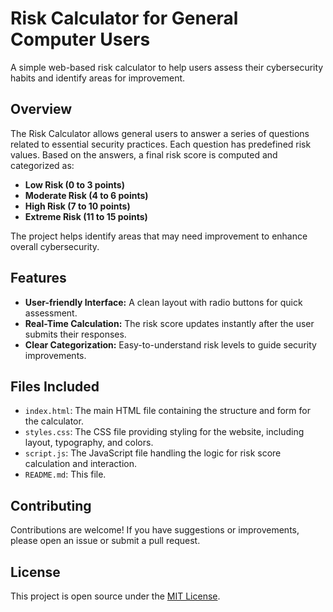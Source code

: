 # Risk Calculator for General Computer Users

A simple web-based risk calculator to help users assess their cybersecurity habits and identify areas for improvement.

## Overview

The Risk Calculator allows general users to answer a series of questions related to essential security practices. Each question has predefined risk values. Based on the answers, a final risk score is computed and categorized as:

- **Low Risk (0 to 3 points)**
- **Moderate Risk (4 to 6 points)**
- **High Risk (7 to 10 points)**
- **Extreme Risk (11 to 15 points)**

 
The project helps identify areas that may need improvement to enhance overall cybersecurity.

## Features

- **User-friendly Interface:** A clean layout with radio buttons for quick assessment.
- **Real-Time Calculation:** The risk score updates instantly after the user submits their responses.
- **Clear Categorization:** Easy-to-understand risk levels to guide security improvements.

## Files Included

- `index.html`: The main HTML file containing the structure and form for the calculator.
- `styles.css`: The CSS file providing styling for the website, including layout, typography, and colors.
- `script.js`: The JavaScript file handling the logic for risk score calculation and interaction.
- `README.md`: This file.

## Contributing

Contributions are welcome! If you have suggestions or improvements, please open an issue or submit a pull request.

## License

This project is open source under the [MIT License](LICENSE).
